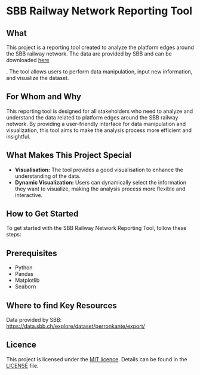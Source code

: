 
# SBB Railway Network Reporting Tool

## What
This project is a reporting tool created to analyze the platform edges around the SBB railway network. The data are provided by SBB and can be downloaded [here](https://data.sbb.ch/explore/dataset/perronkante/export/)

. The tool allows users to perform data manipulation, input new information, and visualize the dataset.

## For Whom and Why
This reporting tool is designed for all stakeholders who need to analyze and understand the data related to platform edges around the SBB railway network. By providing a user-friendly interface for data manipulation and visualization, this tool aims to make the analysis process more efficient and insightful.

## What Makes This Project Special
- **Visualisation:** The tool provides a good visualisation to enhance the understanding of the data.
- **Dynamic Visualization:** Users can dynamically select the information they want to visualize, making the analysis process more flexible and interactive.

## How to Get Started
To get started with the SBB Railway Network Reporting Tool, follow these steps:

## Prerequisites
- Python
- Pandas
- Matplotlib
- Seaborn

## Where to find Key Resources
Data provided by SBB: <a href="https://data.sbb.ch/explore/dataset/perronkante/export/" target="_blank">https://data.sbb.ch/explore/dataset/perronkante/export/ </a>

## Licence
This project is licensed under the [MIT licence](LICENSE). Details can be found in the [LICENSE](LICENSE) file.

